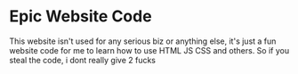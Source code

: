 # Epic Website Code
This website isn't used for any serious biz or anything else, it's just a fun website code for me to learn how to use HTML JS CSS and others. So if you steal the code, i dont really give 2 fucks